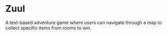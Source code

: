 # Zuul
A text-based adventure game where users can navigate through a map to collect specific items from rooms to win.
